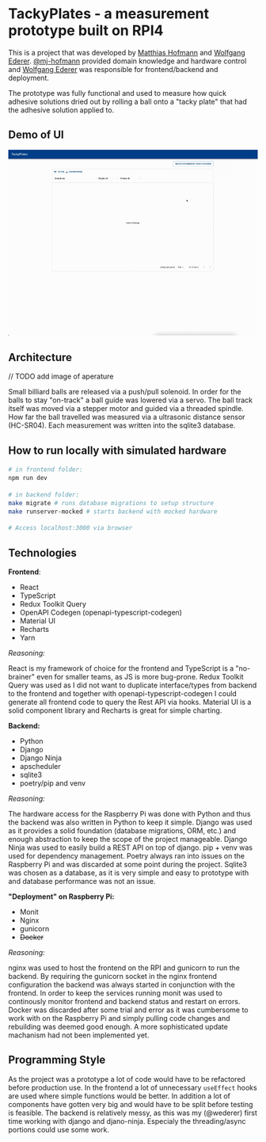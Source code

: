 # TackyPlates - a measurement prototype built on RPI4

This is a project that was developed by [Matthias Hofmann](https://github.com/mj-hofmann) and [Wolfgang Ederer](https://github.com/wederer).
[@mj-hofmann](https://github.com/mj-hofmann) provided domain knowledge and hardware control and [Wolfgang Ederer](https://github.com/wederer) was responsible for frontend/backend and deployment.

The prototype was fully functional and used to measure how quick adhesive solutions dried out by rolling a ball onto a "tacky plate" that had the adhesive solution applied to.

## Demo of UI

![tackyplates.gif](tackyplates.gif)

## Architecture

// TODO add image of aperature

Small billiard balls are released via a push/pull solenoid. In order for the balls to stay "on-track" a ball guide was lowered via a servo. The ball track itself was moved via a stepper motor and guided via a threaded spindle. How far the ball travelled was measured via a ultrasonic distance sensor (HC-SR04). Each measurement was written into the sqlite3 database.

## How to run locally with simulated hardware

```bash
# in frontend folder:
npm run dev

# in backend folder:
make migrate # runs database migrations to setup structure
make runserver-mocked # starts backend with mocked hardware

# Access localhost:3000 via browser
```

## Technologies
**Frontend**:
- React
- TypeScript
- Redux Toolkit Query
- OpenAPI Codegen (openapi-typescript-codegen)
- Material UI
- Recharts
- Yarn
 
*Reasoning:*

React is my framework of choice for the frontend and TypeScript is a "no-brainer" even for smaller teams, as JS is more bug-prone. Redux Toolkit Query was used as I did not want to duplicate interface/types from backend to the frontend and together with openapi-typescript-codegen I could generate all frontend code to query the Rest API via hooks. Material UI is a solid component library and Recharts is great for simple charting.


**Backend:**
- Python
- Django
- Django Ninja
- apscheduler
- sqlite3
- poetry/pip and venv

*Reasoning:*

The hardware access for the Raspberry Pi was done with Python and thus the backend was also written in Python to keep it simple. Django was used as it provides a solid foundation (database migrations, ORM, etc.) and enough abstraction to keep the scope of the project manageable. Django Ninja was used to easily build a REST API on top of django. pip + venv was used for dependency management. Poetry always ran into issues on the Raspberry Pi and was discarded at some point during the project. Sqlite3 was chosen as a database, as it is very simple and easy to prototype with and database performance was not an issue.


**"Deployment" on Raspberry Pi:**
- Monit
- Nginx
- gunicorn
- ~~Docker~~

*Reasoning:*

nginx was used to host the frontend on the RPI and gunicorn to run the backend. By requiring the gunicorn socket in the nginx frontend configuration the backend was always started in conjunction with the frontend. In order to keep the services running monit was used to continously monitor frontend and backend status and restart on errors. Docker was discarded after some trial and error as it was cumbersome to work with on the Raspberry Pi and simply pulling code changes and rebuilding was deemed good enough. A more sophisticated update machanism had not been implemented yet.


## Programming Style
As the project was a prototype a lot of code would have to be refactored before production use. In the frontend a lot of unnecessary `useEffect` hooks are used where simple functions would be better. In addition a lot of components have gotten very big and would have to be split before testing is feasible.
The backend is relatively messy, as this was my (@wederer) first time working with django and djano-ninja. Especialy the threading/async portions could use some work.
